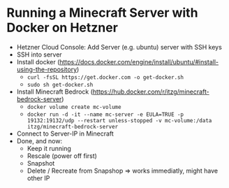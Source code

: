 # Running a Minecraft Server with Docker on Hetzner

- Hetzner Cloud Console: Add Server (e.g. ubuntu) server with SSH keys
- SSH into server
- Install docker (https://docs.docker.com/engine/install/ubuntu/#install-using-the-repository)
  - `curl -fsSL https://get.docker.com -o get-docker.sh`
  - `sudo sh get-docker.sh`
- Install Minecraft Bedrock (https://hub.docker.com/r/itzg/minecraft-bedrock-server)
  - `docker volume create mc-volume`
  - `docker run -d -it --name mc-server -e EULA=TRUE -p 19132:19132/udp --restart unless-stopped -v mc-volume:/data itzg/minecraft-bedrock-server`
- Connect to Server-IP in Minecraft
- Done, and now:
  - Keep it running
  - Rescale (power off first)
  - Snapshot
  - Delete / Recreate from Snapshop => works immediatly, might have other IP
